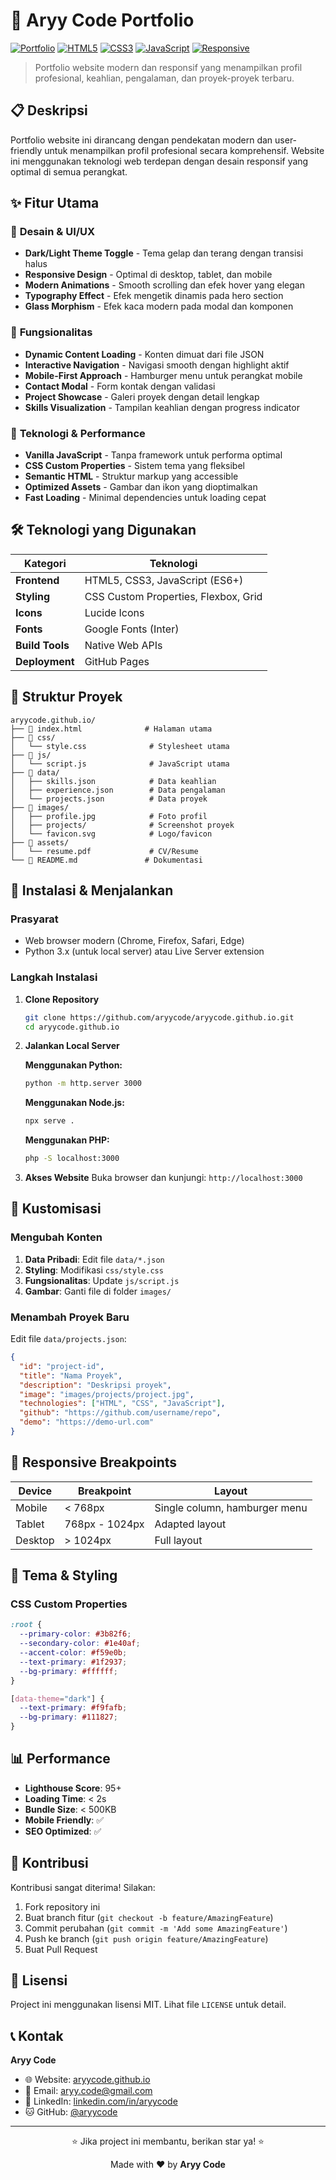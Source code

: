 # 🌟 Aryy Code Portfolio

[![Portfolio](https://img.shields.io/badge/Portfolio-Live-brightgreen)](https://aryycode.github.io)
[![HTML5](https://img.shields.io/badge/HTML5-E34F26?style=flat&logo=html5&logoColor=white)](https://developer.mozilla.org/en-US/docs/Web/HTML)
[![CSS3](https://img.shields.io/badge/CSS3-1572B6?style=flat&logo=css3&logoColor=white)](https://developer.mozilla.org/en-US/docs/Web/CSS)
[![JavaScript](https://img.shields.io/badge/JavaScript-F7DF1E?style=flat&logo=javascript&logoColor=black)](https://developer.mozilla.org/en-US/docs/Web/JavaScript)
[![Responsive](https://img.shields.io/badge/Responsive-Design-blue)](https://web.dev/responsive-web-design-basics/)

> Portfolio website modern dan responsif yang menampilkan profil profesional, keahlian, pengalaman, dan proyek-proyek terbaru.

## 📋 Deskripsi

Portfolio website ini dirancang dengan pendekatan modern dan user-friendly untuk menampilkan profil profesional secara komprehensif. Website ini menggunakan teknologi web terdepan dengan desain responsif yang optimal di semua perangkat.

## ✨ Fitur Utama

### 🎨 **Desain & UI/UX**

- **Dark/Light Theme Toggle** - Tema gelap dan terang dengan transisi halus
- **Responsive Design** - Optimal di desktop, tablet, dan mobile
- **Modern Animations** - Smooth scrolling dan efek hover yang elegan
- **Typography Effect** - Efek mengetik dinamis pada hero section
- **Glass Morphism** - Efek kaca modern pada modal dan komponen

### 🚀 **Fungsionalitas**

- **Dynamic Content Loading** - Konten dimuat dari file JSON
- **Interactive Navigation** - Navigasi smooth dengan highlight aktif
- **Mobile-First Approach** - Hamburger menu untuk perangkat mobile
- **Contact Modal** - Form kontak dengan validasi
- **Project Showcase** - Galeri proyek dengan detail lengkap
- **Skills Visualization** - Tampilan keahlian dengan progress indicator

### 🔧 **Teknologi & Performance**

- **Vanilla JavaScript** - Tanpa framework untuk performa optimal
- **CSS Custom Properties** - Sistem tema yang fleksibel
- **Semantic HTML** - Struktur markup yang accessible
- **Optimized Assets** - Gambar dan ikon yang dioptimalkan
- **Fast Loading** - Minimal dependencies untuk loading cepat

## 🛠️ Teknologi yang Digunakan

| Kategori        | Teknologi                            |
| --------------- | ------------------------------------ |
| **Frontend**    | HTML5, CSS3, JavaScript (ES6+)       |
| **Styling**     | CSS Custom Properties, Flexbox, Grid |
| **Icons**       | Lucide Icons                         |
| **Fonts**       | Google Fonts (Inter)                 |
| **Build Tools** | Native Web APIs                      |
| **Deployment**  | GitHub Pages                         |

## 📁 Struktur Proyek

```
aryycode.github.io/
├── 📄 index.html              # Halaman utama
├── 📁 css/
│   └── style.css              # Stylesheet utama
├── 📁 js/
│   └── script.js              # JavaScript utama
├── 📁 data/
│   ├── skills.json            # Data keahlian
│   ├── experience.json        # Data pengalaman
│   └── projects.json          # Data proyek
├── 📁 images/
│   ├── profile.jpg            # Foto profil
│   ├── projects/              # Screenshot proyek
│   └── favicon.svg            # Logo/favicon
├── 📁 assets/
│   └── resume.pdf             # CV/Resume
└── 📄 README.md               # Dokumentasi
```

## 🚀 Instalasi & Menjalankan

### Prasyarat

- Web browser modern (Chrome, Firefox, Safari, Edge)
- Python 3.x (untuk local server) atau Live Server extension

### Langkah Instalasi

1. **Clone Repository**

   ```bash
   git clone https://github.com/aryycode/aryycode.github.io.git
   cd aryycode.github.io
   ```

2. **Jalankan Local Server**

   **Menggunakan Python:**

   ```bash
   python -m http.server 3000
   ```

   **Menggunakan Node.js:**

   ```bash
   npx serve .
   ```

   **Menggunakan PHP:**

   ```bash
   php -S localhost:3000
   ```

3. **Akses Website**
   Buka browser dan kunjungi: `http://localhost:3000`

## 🎯 Kustomisasi

### Mengubah Konten

1. **Data Pribadi**: Edit file `data/*.json`
2. **Styling**: Modifikasi `css/style.css`
3. **Fungsionalitas**: Update `js/script.js`
4. **Gambar**: Ganti file di folder `images/`

### Menambah Proyek Baru

Edit file `data/projects.json`:

```json
{
  "id": "project-id",
  "title": "Nama Proyek",
  "description": "Deskripsi proyek",
  "image": "images/projects/project.jpg",
  "technologies": ["HTML", "CSS", "JavaScript"],
  "github": "https://github.com/username/repo",
  "demo": "https://demo-url.com"
}
```

## 📱 Responsive Breakpoints

| Device  | Breakpoint     | Layout                        |
| ------- | -------------- | ----------------------------- |
| Mobile  | < 768px        | Single column, hamburger menu |
| Tablet  | 768px - 1024px | Adapted layout                |
| Desktop | > 1024px       | Full layout                   |

## 🎨 Tema & Styling

### CSS Custom Properties

```css
:root {
  --primary-color: #3b82f6;
  --secondary-color: #1e40af;
  --accent-color: #f59e0b;
  --text-primary: #1f2937;
  --bg-primary: #ffffff;
}

[data-theme="dark"] {
  --text-primary: #f9fafb;
  --bg-primary: #111827;
}
```

## 📊 Performance

- **Lighthouse Score**: 95+
- **Loading Time**: < 2s
- **Bundle Size**: < 500KB
- **Mobile Friendly**: ✅
- **SEO Optimized**: ✅

## 🤝 Kontribusi

Kontribusi sangat diterima! Silakan:

1. Fork repository ini
2. Buat branch fitur (`git checkout -b feature/AmazingFeature`)
3. Commit perubahan (`git commit -m 'Add some AmazingFeature'`)
4. Push ke branch (`git push origin feature/AmazingFeature`)
5. Buat Pull Request

## 📄 Lisensi

Project ini menggunakan lisensi MIT. Lihat file `LICENSE` untuk detail.

## 📞 Kontak

**Aryy Code**

- 🌐 Website: [aryycode.github.io](https://aryycode.github.io)
- 📧 Email: [aryy.code@gmail.com](mailto:aryy.code@gmail.com)
- 💼 LinkedIn: [linkedin.com/in/aryycode](https://linkedin.com/in/aryycode)
- 🐱 GitHub: [@aryycode](https://github.com/aryycode)

---

<div align="center">
  <p>⭐ Jika project ini membantu, berikan star ya! ⭐</p>
  <p>Made with ❤️ by <strong>Aryy Code</strong></p>
</div>
